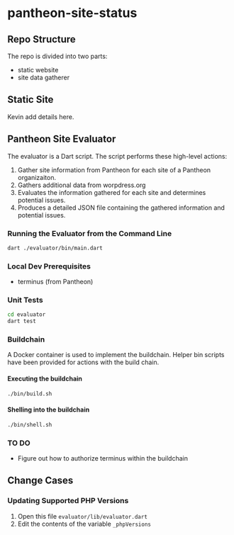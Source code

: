 # pantheon-site-status

## Repo Structure

The repo is divided into two parts:

- static website
- site data gatherer

## Static Site

Kevin add details here.

## Pantheon Site Evaluator

The evaluator is a Dart script. The script performs these high-level actions:

1. Gather site information from Pantheon for each site of a Pantheon organizaiton.
2. Gathers additional data from worpdress.org
3. Evaluates the information gathered for each site and determines potential issues.
4. Produces a detailed JSON file containing the gathered information and potential issues.

### Running the Evaluator from the Command Line

```zsh
dart ./evaluator/bin/main.dart
```

### Local Dev Prerequisites

- terminus (from Pantheon)

### Unit Tests

```zsh
cd evaluator
dart test
```

### Buildchain

A Docker container is used to implement the buildchain. Helper bin scripts have been provided for actions with the build chain.

#### Executing the buildchain

```zsh
./bin/build.sh
```

#### Shelling into the buildchain

```zsh
./bin/shell.sh
```

### TO DO

- Figure out how to authorize terminus within the buildchain

## Change Cases

### Updating Supported PHP Versions

1. Open this file `evaluator/lib/evaluator.dart`
2. Edit the contents of the variable `_phpVersions`
